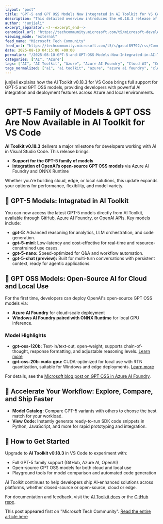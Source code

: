 ```yaml
---
layout: "post"
title: "GPT-5 and GPT OSS Models Now Integrated in AI Toolkit for VS Code"
description: "This detailed overview introduces the v0.18.3 release of AI Toolkit for VS Code, highlighting the integration of the latest GPT-5 family of models and OpenAI’s open-source GPT OSS models via Azure AI Foundry, GitHub, and ONNX Runtime. Readers learn how to explore, compare, and deploy these advanced AI models both in cloud and local environments for various development scenarios."
author: "junjieli"
excerpt_separator: <!--excerpt_end-->
canonical_url: "https://techcommunity.microsoft.com/t5/microsoft-developer-community/gpt-5-family-of-models-gpt-oss-are-now-available-in-ai-toolkit/ba-p/4441394"
viewing_mode: "external"
feed_name: "Microsoft Tech Community"
feed_url: "https://techcommunity.microsoft.com/t5/s/gxcuf89792/rss/Community"
date: 2025-08-10 04:15:00 +00:00
permalink: "/2025-08-10-GPT-5-and-GPT-OSS-Models-Now-Integrated-in-AI-Toolkit-for-VS-Code.html"
categories: ["AI", "Azure"]
tags: ["AI", "AI Toolkit", "Azure", "Azure AI Foundry", "Cloud AI", "Code Generation", "Community", "Edge AI", "GitHub", "GPT 5", "GPT OSS", "JavaScript", "Model Comparison", "Model Deployment", "ONNX Runtime", "OpenAI", "Python", "SDK Snippets", "Visual Studio Code"]
tags_normalized: ["ai", "ai toolkit", "azure", "azure ai foundry", "cloud ai", "code generation", "community", "edge ai", "github", "gpt 5", "gpt oss", "javascript", "model comparison", "model deployment", "onnx runtime", "openai", "python", "sdk snippets", "visual studio code"]
---
```


junjieli explains how the AI Toolkit v0.18.3 for VS Code brings full support for GPT-5 and GPT OSS models, providing developers with powerful AI integration and deployment features across Azure and local environments.<!--excerpt_end-->

# GPT-5 Family of Models & GPT OSS Are Now Available in AI Toolkit for VS Code

**AI Toolkit v0.18.3** delivers a major milestone for developers working with AI in Visual Studio Code. This release brings:

- **Support for the GPT-5 family of models**
- **Integration of OpenAI’s open-source GPT OSS models** via Azure AI Foundry and ONNX Runtime

Whether you're building cloud, edge, or local solutions, this update expands your options for performance, flexibility, and model variety.

## 🧠 GPT-5 Models: Integrated in AI Toolkit

You can now access the latest GPT-5 models directly from AI Toolkit, available through GitHub, Azure AI Foundry, or OpenAI APIs. Key models include:

- **gpt-5:** Advanced reasoning for analytics, LLM orchestration, and code generation.
- **gpt-5-mini:** Low-latency and cost-effective for real-time and resource-constrained use cases.
- **gpt-5-nano:** Speed-optimized for Q&A and workflow automation.
- **gpt-5-chat (preview):** Built for multi-turn conversations with persistent context, ready for agentic applications.

## 🧬 GPT OSS Models: Open-Source AI for Cloud and Local Use

For the first time, developers can deploy OpenAI's open-source GPT OSS models via:

- **Azure AI Foundry** for cloud-scale deployment
- **Windows AI Foundry paired with ONNX Runtime** for local GPU inference.

### Model Highlights

- **gpt-oss-120b:** Text-in/text-out, open-weight, supports chain-of-thought, response formatting, and adjustable reasoning levels. [Learn more](https://ai.azure.com/catalog/models/gpt-oss-120b)
- **gpt-oss-20b-cuda-gpu:** CUDA-optimized for local use with RTN quantization, suitable for Windows and edge deployments. [Learn more](https://ai.azure.com/catalog/models/gpt-oss-20b-cuda-gpu)

For details, see the [Microsoft blog post on GPT OSS in Azure AI Foundry](https://azure.microsoft.com/en-us/blog/openais-open%E2%80%91source-model-gpt%E2%80%91oss-on-azure-ai-foundry-and-windows-ai-foundry/).

## 🧪 Accelerate Your Workflow: Explore, Compare, and Ship Faster

- **Model Catalog:** Compare GPT-5 variants with others to choose the best match for your workload.
- **View Code:** Instantly generate ready-to-run SDK code snippets in Python, JavaScript, and more for rapid prototyping and integration.

## 🔗 How to Get Started

Upgrade to **AI Toolkit v0.18.3** in VS Code to experiment with:

- Full GPT-5 family support (GitHub, Azure AI, OpenAI)
- Open-source GPT OSS models for both cloud and local use
- Playground tools for model comparison and automated code generation

AI Toolkit continues to help developers ship AI-enhanced solutions across platforms, whether closed-source or open-source, cloud or edge.

For documentation and feedback, visit the [AI Toolkit docs](https://aka.ms/aitoolkit-docs) or the [GitHub repo](https://github.com/microsoft/vscode-ai-toolkit).

This post appeared first on "Microsoft Tech Community". [Read the entire article here](https://techcommunity.microsoft.com/t5/microsoft-developer-community/gpt-5-family-of-models-gpt-oss-are-now-available-in-ai-toolkit/ba-p/4441394)
